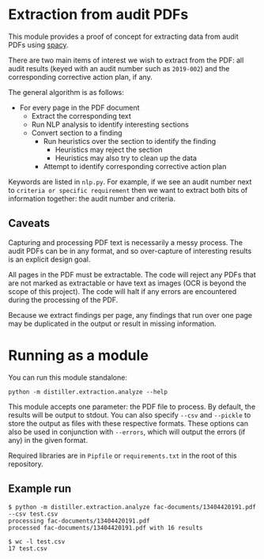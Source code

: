 # Extraction from audit PDFs

This module provides a proof of concept for extracting data from audit PDFs using [spacy](https://spacy.io/ "spacy, a natural language processing library").

There are two main items of interest we wish to extract from the PDF: all audit results (keyed with an audit number such as `2019-002`) and the corresponding corrective action plan, if any.

The general algorithm is as follows:

- For every page in the PDF document
  - Extract the corresponding text
  - Run NLP analysis to identify interesting sections
  - Convert section to a finding
    - Run heuristics over the section to identify the finding
      - Heuristics may reject the section
      - Heuristics may also try to clean up the data
    - Attempt to identify corresponding corrective action plan

Keywords are listed in `nlp.py`. For example, if we see an audit number next to `criteria or specific requirement` then we want to extract both bits of information together: the audit number and criteria.

## Caveats

Capturing and processing PDF text is necessarily a messy process. The audit PDFs can be in any format, and so over-capture of interesting results is an explicit design goal.

All pages in the PDF must be extractable. The code will reject any PDFs that are not marked as extractable or have text as images (OCR is beyond the scope of this project). The code will halt if any errors are encountered during the processing of the PDF.

Because we extract findings per page, any findings that run over one page may be duplicated in the output or result in missing information.

# Running as a module

You can run this module standalone:

    python -m distiller.extraction.analyze --help

This module accepts one parameter: the PDF file to process. By default, the results will be output to stdout. You can also specify `--csv` and `--pickle` to store the output as files with these respective formats. These options can also be used in conjunction with `--errors`, which will output the errors (if any) in the given format.

Required libraries are in `Pipfile` or `requirements.txt` in the root of this repository.

## Example run

    $ python -m distiller.extraction.analyze fac-documents/13404420191.pdf --csv test.csv
    processing fac-documents/13404420191.pdf
    processed fac-documents/13404420191.pdf with 16 results

    $ wc -l test.csv
    17 test.csv
